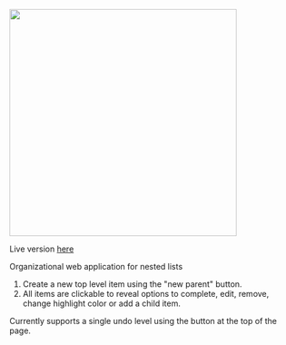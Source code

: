 <p align="left">
  <img src="https://i.gyazo.com/f335c963f08725ad7bd29450df4bc94d.png" width="400"/>
</p>

Live version [here](https://g-harel.github.io/663/)

Organizational web application for nested lists

1. Create a new top level item using the "new parent" button.
2. All items are clickable to reveal options to complete, edit, remove, change highlight color or add a child item.

Currently supports a single undo level using the button at the top of the page.
